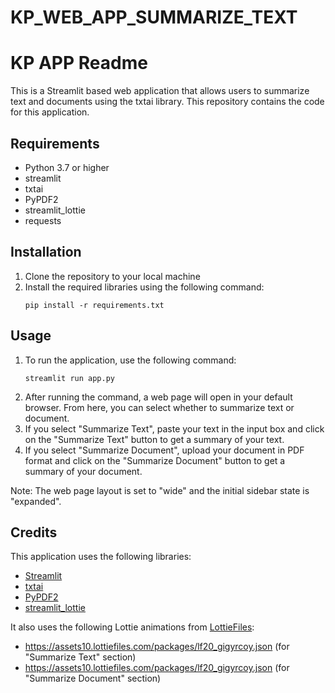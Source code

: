 # KP_WEB_APP_SUMMARIZE_TEXT
# KP APP Readme

This is a Streamlit based web application that allows users to summarize text and documents using the txtai library. This repository contains the code for this application. 

## Requirements
- Python 3.7 or higher
- streamlit
- txtai
- PyPDF2
- streamlit_lottie
- requests

## Installation
1. Clone the repository to your local machine
2. Install the required libraries using the following command:
   ```
   pip install -r requirements.txt
   ```

## Usage
1. To run the application, use the following command:
   ```
   streamlit run app.py
   ```
2. After running the command, a web page will open in your default browser. From here, you can select whether to summarize text or document.
3. If you select "Summarize Text", paste your text in the input box and click on the "Summarize Text" button to get a summary of your text.
4. If you select "Summarize Document", upload your document in PDF format and click on the "Summarize Document" button to get a summary of your document.

Note: The web page layout is set to "wide" and the initial sidebar state is "expanded". 

## Credits
This application uses the following libraries:
- [Streamlit](https://streamlit.io/)
- [txtai](https://github.com/neuml/txtai)
- [PyPDF2](https://github.com/mstamy2/PyPDF2)
- [streamlit_lottie](https://github.com/ash2shukla/streamlit-lottie)

It also uses the following Lottie animations from [LottieFiles](https://lottiefiles.com/):
- https://assets10.lottiefiles.com/packages/lf20_gigyrcoy.json (for "Summarize Text" section)
- https://assets10.lottiefiles.com/packages/lf20_gigyrcoy.json (for "Summarize Document" section)
